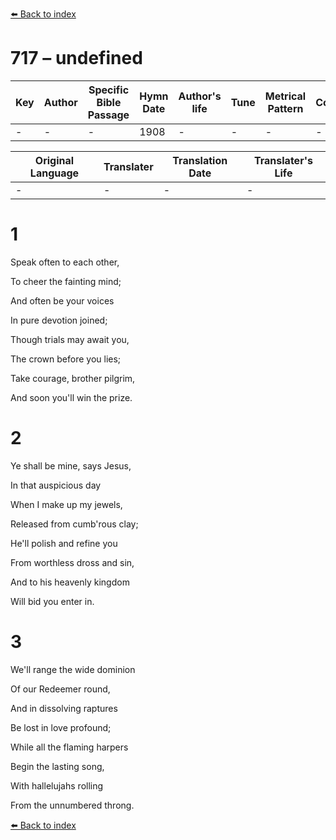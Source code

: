 [⬅️ Back to index](../README.md)

# 717 – undefined

Key | Author   | Specific Bible Passage     |Hymn Date |Author's life |Tune |Metrical Pattern   |Composer/Source
-- | --------- | ---------------------------|----------|--------------|-----|-------------------|-------------  
- |- |- |1908 |- |- |- |-

Original Language | Translater | Translation Date   | Translater's Life  
----------------- | --------- | --------------------|-------------     
\- |- |- |-




# 1

Speak often to each other,

To cheer the fainting mind;

And often be your voices

In pure devotion joined;

Though trials may await you,

The crown before you lies;

Take courage, brother pilgrim,

And soon you'll win the prize.



# 2

Ye shall be mine, says Jesus,

In that auspicious day

When I make up my jewels,

Released from cumb'rous clay;

He'll polish and refine you

From worthless dross and sin,

And to his heavenly kingdom

Will bid you enter in.



# 3

We'll range the wide dominion

Of our Redeemer round,

And in dissolving raptures

Be lost in love profound;

While all the flaming harpers

Begin the lasting song,

With hallelujahs rolling

From the unnumbered throng.

[⬅️ Back to index](../README.md)
